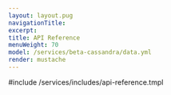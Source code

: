 ```yaml
---
layout: layout.pug
navigationTitle:
excerpt:
title: API Reference
menuWeight: 70
model: /services/beta-cassandra/data.yml
render: mustache
---
```

#include /services/includes/api-reference.tmpl
